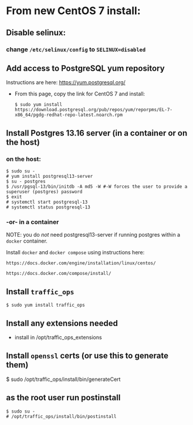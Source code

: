 <!--
    Licensed to the Apache Software Foundation (ASF) under one
    or more contributor license agreements.  See the NOTICE file
    distributed with this work for additional information
    regarding copyright ownership.  The ASF licenses this file
    to you under the Apache License, Version 2.0 (the
    "License"); you may not use this file except in compliance
    with the License.  You may obtain a copy of the License at

      http://www.apache.org/licenses/LICENSE-2.0

    Unless required by applicable law or agreed to in writing,
    software distributed under the License is distributed on an
    "AS IS" BASIS, WITHOUT WARRANTIES OR CONDITIONS OF ANY
    KIND, either express or implied.  See the License for the
    specific language governing permissions and limitations
    under the License.
-->

# From new CentOS 7 install:

## Disable selinux:
### change `/etc/selinux/config` to `SELINUX=disabled`

## Add access to PostgreSQL yum repository 

Instructions are here: https://yum.postgresql.org/

- From this page,  copy the link for CentOS 7 and install:

    `$ sudo yum install https://download.postgresql.org/pub/repos/yum/reporpms/EL-7-x86_64/pgdg-redhat-repo-latest.noarch.rpm`
    
## Install Postgres 13.16 server (in a container or on the host)

### on the host:

    $ sudo su -
    # yum install postgresql13-server
    $ su - postgres
    $ /usr/pgsql-13/bin/initdb -A md5 -W #-W forces the user to provide a superuser (postgres) password
    $ exit
    # systemctl start postgresql-13
    # systemctl status postgresql-13

### -or- in a container

NOTE: you do *not* need postgresql13-server if running postgres within a `docker` container.

Install `docker` and `docker compose` using instructions here:

    https://docs.docker.com/engine/installation/linux/centos/
    
    https://docs.docker.com/compose/install/


## Install `traffic_ops`

    $ sudo yum install traffic_ops

## Install any extensions needed

   - install in /opt/traffic_ops_extensions
   
## Install `openssl` certs (or use this to generate them)

   $ sudo /opt/traffic_ops/install/bin/generateCert

## as the root user run postinstall
    $ sudo su -
    # /opt/traffic_ops/install/bin/postinstall
